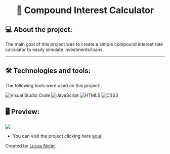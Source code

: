 <h1 align="center"> 📱 Compound Interest Calculator </h1>

## 💻 About the project:

The main goal of this project was to create a simple compound interest rate calculator to easily simulate investments/loans.

---

## 🛠 Technologies and tools:

The following tools were used on this project:

![Visual Studio Code](https://img.shields.io/badge/Visual%20Studio%20Code-0078d7.svg?style=for-the-badge&logo=visual-studio-code&logoColor=white)
![JavaScript](https://img.shields.io/badge/javascript-%23323330.svg?style=for-the-badge&logo=javascript&logoColor=%23F7DF1E)
![HTML5](https://img.shields.io/badge/html5-%23E34F26.svg?style=for-the-badge&logo=html5&logoColor=white)
![CSS3](https://img.shields.io/badge/css3-%231572B6.svg?style=for-the-badge&logo=css3&logoColor=white)

## 🖥️ Preview:

![](https://i.imgur.com/lVWzfIr.png)   

- You can visit the project clicking here <a href="#">aqui</a>.


Created by [Lucas Notini](https://github.com/lucasnotini)
